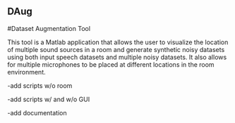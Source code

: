 ## DAug

#Dataset Augmentation Tool

This tool is a Matlab application that allows the user to visualize the location of multiple sound sources in a room and generate synthetic noisy datasets using both input speech datasets and multiple noisy datasets. It also allows for multiple microphones to be placed at different locations in the room environment. 

-add scripts w/o room

-add scripts w/ and w/o GUI

-add documentation

